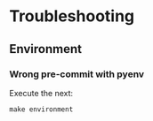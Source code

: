 <!-- Space: SLIDES-TEMPLATE -->
<!-- Title: Troubleshooting -->

# Troubleshooting

## Environment

### Wrong pre-commit with pyenv

Execute the next:

```{.bash}
make environment
```
